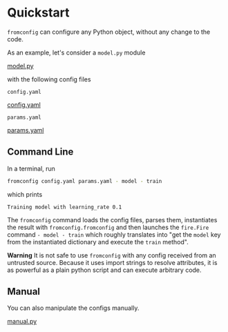 # Quickstart <!-- {docsify-ignore} -->

`fromconfig` can configure any Python object, without any change to the code.

As an example, let's consider a `model.py` module

[model.py](model.py ':include :type=code python')

with the following config files

`config.yaml`

[config.yaml](config.yaml ':include :type=code yaml')

`params.yaml`

[params.yaml](params.yaml ':include :type=code yaml')


## Command Line

In a terminal, run

```bash
fromconfig config.yaml params.yaml - model - train
```

which prints
```
Training model with learning_rate 0.1
```

The `fromconfig` command loads the config files, parses them, instantiates the result with `fromconfig.fromconfig` and then launches the `fire.Fire` command `- model - train` which roughly translates into "get the `model` key from the instantiated dictionary and execute the `train` method".

__Warning__ It is not safe to use `fromconfig` with any config received from an untrusted source. Because it uses import strings to resolve attributes, it is as powerful as a plain python script and can execute arbitrary code.

## Manual

You can also manipulate the configs manually.

[manual.py](manual.py ':include :type=code python')
